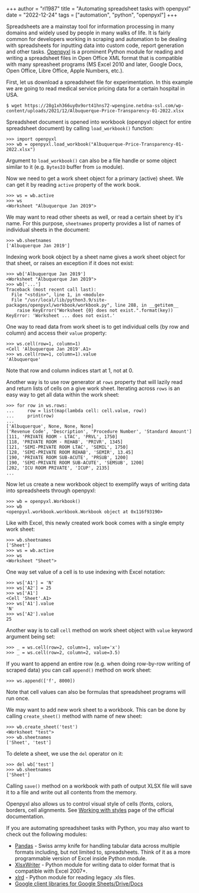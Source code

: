 +++
author = "rl1987"
title = "Automating spreadsheet tasks with openpyxl"
date = "2022-12-24"
tags = ["automation", "python", "openpyxl"]
+++

Spreadsheets are a mainstay tool for information processing in many domains and widely used by people in many walks
of life. It is fairly common for developers working in scraping and automation to be dealing with spreadsheets for
inputting data into custom code, report generation and other tasks. [Openpyxl](https://foss.heptapod.net/openpyxl/openpyxl)
is a prominent Python module for reading and writing a spreadsheet files in Open Office XML format that is compatible
with many spreasheet programs (MS Excel 2010 and later, Google Docs, Open Office, Libre Office, Apple Numbers, etc.).

First, let us download a spreadsheet file for experimentation. In this example we are going to read medical service pricing
data for a certain hospital in USA.

```
$ wget https://28g1xh366uy0x9ort41hns72-wpengine.netdna-ssl.com/wp-content/uploads/2021/12/Albuquerque-Price-Transparency-01-2022.xlsx
```

Spreadsheet document is opened into workbook (openpyxl object for entire spreadsheet document) by calling `load_workbook()` function:

```
>>> import openpyxl
>>> wb = openpyxl.load_workbook("Albuquerque-Price-Transparency-01-2022.xlsx")
```

Argument to `load_workbook()` can also be a file handle or some object similar to it (e.g. `BytesIO` buffer from `io` module).

Now we need to get a work sheet object for a primary (active) sheet. We can get it by reading `active` property of the work book.

```
>>> ws = wb.active
>>> ws
<Worksheet "Albuquerque Jan 2019">
```

We may want to read other sheets as well, or read a certain sheet by it's name. For this purpose, `sheetnames` property 
provides a list of names of individual sheets in the document:

```
>>> wb.sheetnames
['Albuquerque Jan 2019']
```

Indexing work book object by a sheet name gives a work sheet object for that sheet, or raises an exception if it does not
exist:

```
>>> wb['Albuquerque Jan 2019']
<Worksheet "Albuquerque Jan 2019">
>>> wb['...']
Traceback (most recent call last):
  File "<stdin>", line 1, in <module>
  File "/usr/local/lib/python3.9/site-packages/openpyxl/workbook/workbook.py", line 288, in __getitem__
    raise KeyError("Worksheet {0} does not exist.".format(key))
KeyError: 'Worksheet ... does not exist.'
```

One way to read data from work sheet is to get individual cells (by row and column) and access their `value` property:

```
>>> ws.cell(row=1, column=1)
<Cell 'Albuquerque Jan 2019'.A1>
>>> ws.cell(row=1, column=1).value
'Albuquerque'
```

Note that row and column indices start at 1, not at 0.

Another way is to use row generator at `rows` property that will lazily read and return lists of cells on a give work sheet.
Iterating across `rows` is an easy way to get all data within the work sheet:

```
>>> for row in ws.rows:
...     row = list(map(lambda cell: cell.value, row))
...     print(row)
... 
['Albuquerque', None, None, None]
['Revenue Code', 'Description', 'Procedure Number', 'Standard Amount']
[111, 'PRIVATE ROOM - LTAC', 'PRVL', 1750]
[118, 'PRIVATE ROOM - REHAB', 'PRIVR', 1345]
[121, 'SEMI-PRIVATE ROOM LTAC', 'SEMIL', 1750]
[128, 'SEMI-PRIVATE ROOM REHAB', 'SEMIR', 13.45]
[190, 'PRIVATE ROOM SUB-ACUTE', 'PRSUB', 1200]
[190, 'SEMI-PRIVATE ROOM SUB-ACUTE', 'SEMSUB', 1200]
[202, 'ICU ROOM PRIVATE', 'ICUP', 2135]
...
```

Now let us create a new workbook object to exemplify ways of writing data into spreadsheets through openpyxl:

```
>>> wb = openpyxl.Workbook()
>>> wb
<openpyxl.workbook.workbook.Workbook object at 0x116f93190>
```

Like with Excel, this newly created work book comes with a single empty work sheet:

```
>>> wb.sheetnames
['Sheet']
>>> ws = wb.active
>>> ws
<Worksheet "Sheet">
```

One way set value of a cell is to use indexing with Excel notation:

```
>>> ws['A1'] = 'N'
>>> ws['A2'] = 25
>>> ws['A1']
<Cell 'Sheet'.A1>
>>> ws['A1'].value
'N'
>>> ws['A2'].value
25
```

Another way is to call `cell` method on work sheet object with `value` keyword argument being set:

```
>>> _ = ws.cell(row=2, column=1, value='x')
>>> _ = ws.cell(row=2, column=2, value=3.5)
```

If you want to append an entire row (e.g. when doing row-by-row writing of scraped data) you can call `append()`
method on work sheet:

```
>>> ws.append(['f', 8000])
```

Note that cell values can also be formulas that spreadsheet programs will run once.

We may want to add new work sheet to a workbook. This can be done by calling `create_sheet()` method with name of new sheet:

```
>>> wb.create_sheet('test')
<Worksheet "test">
>>> wb.sheetnames
['Sheet', 'test']
```

To delete a sheet, we use the `del` operator on it:

```
>>> del wb['test']
>>> wb.sheetnames
['Sheet']
```

Calling `save()` method on a workbook with path of output XLSX file will save it to a file and write out all contents from the
memory.

Openpyxl also allows us to control visual style of cells (fonts, colors, borders, cell alignments. See
[Working with styles](https://openpyxl.readthedocs.io/en/stable/styles.html) page of the official documentation.

If you are automating spreadsheet tasks with Python, you may also want to check out the following modules:

* [Pandas](https://pandas.pydata.org/) - Swiss army knife for handling tabular data across multiple formats including, 
but not limited to, spreadsheets. Think of it as a more programmable version of Excel inside Python module.
* [XlsxWriter](https://xlsxwriter.readthedocs.io/) - Python module for writing data to older format that is compatible with
Excel 2007+.
* [xlrd](https://github.com/python-excel/xlrd) - Python module for reading legacy .xls files.
* [Google client libraries for Google Sheets/Drive/Docs](https://developers.google.com/sheets/api/quickstart/python)
